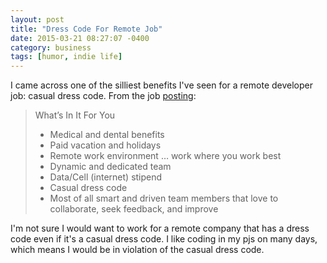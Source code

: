 ```yaml
---
layout: post
title: "Dress Code For Remote Job"
date: 2015-03-21 08:27:07 -0400
category: business
tags: [humor, indie life]
---
```

I came across one of the silliest benefits I've seen for a remote developer job: casual dress code. From the job [posting][1]:

> What’s In It For You
> 
> - Medical and dental benefits
> - Paid vacation and holidays
> - Remote work environment … work where you work best
> - Dynamic and dedicated team
> - Data/Cell (internet) stipend
> - Casual dress code
> - Most of all smart and driven team members that love to collaborate, seek feedback, and improve

I'm not sure I would want to work for a remote company that has a dress code even if it's a casual dress code. I like coding in my pjs on many days, which means I would be in violation of the casual dress code. 

[1]: https://weworkremotely.com/jobs/1323
